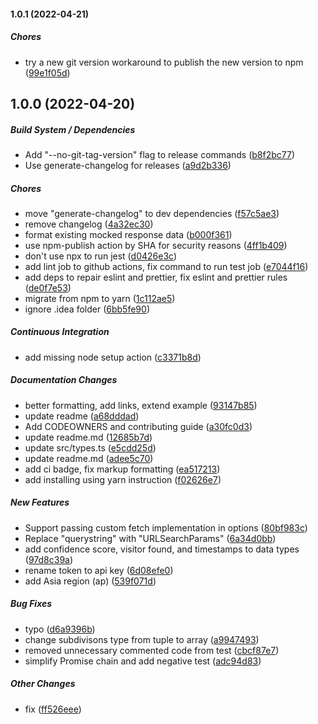 #### 1.0.1 (2022-04-21)

##### Chores

* try a new git version workaround to publish the new version to npm ([99e1f05d](https://github.com/fingerprintjs/fingerprintjs-pro-server-api-node-sdk/commit/99e1f05d9f9d08e37e904e2d7c7a395549eb8ee1))

## 1.0.0 (2022-04-20)

##### Build System / Dependencies

*  Add "--no-git-tag-version" flag to release commands ([b8f2bc77](https://github.com/fingerprintjs/fingerprintjs-pro-server-api-node-sdk/commit/b8f2bc7727f0f09b8f83f24e795f6ae29d60b36b))
*  Use generate-changelog for releases ([a9d2b336](https://github.com/fingerprintjs/fingerprintjs-pro-server-api-node-sdk/commit/a9d2b336df2270306e1c2a01f90c3ca058f0df3e))

##### Chores

*  move "generate-changelog" to dev dependencies ([f57c5ae3](https://github.com/fingerprintjs/fingerprintjs-pro-server-api-node-sdk/commit/f57c5ae3220de6c360adfe4310064c06cbab20b5))
*  remove changelog ([4a32ec30](https://github.com/fingerprintjs/fingerprintjs-pro-server-api-node-sdk/commit/4a32ec30d4c217131d9c12f7af7d7b27c02fbade))
*  format existing mocked response data ([b000f361](https://github.com/fingerprintjs/fingerprintjs-pro-server-api-node-sdk/commit/b000f361b7a0e25811c4dbe729ece0cd5a3b13ed))
*  use npm-publish action by SHA for security reasons ([4ff1b409](https://github.com/fingerprintjs/fingerprintjs-pro-server-api-node-sdk/commit/4ff1b409f325b4729d4a652a77f2df6b535d2217))
*  don't use npx to run jest ([d0426e3c](https://github.com/fingerprintjs/fingerprintjs-pro-server-api-node-sdk/commit/d0426e3c553499c390851d82e0a40f30e2a49bf5))
*  add lint job to github actions, fix command to run test job ([e7044f16](https://github.com/fingerprintjs/fingerprintjs-pro-server-api-node-sdk/commit/e7044f16ee2b20cf23eaaa3490d65abced21f558))
*  add deps to repair eslint and prettier, fix eslint and prettier rules ([de0f7e53](https://github.com/fingerprintjs/fingerprintjs-pro-server-api-node-sdk/commit/de0f7e53edcd59c81a933cd0c8c446269edb2515))
*  migrate from npm to yarn ([1c112ae5](https://github.com/fingerprintjs/fingerprintjs-pro-server-api-node-sdk/commit/1c112ae5c7e0a799d7cfa713853b066f1d610fcc))
*  ignore .idea folder ([6bb5fe90](https://github.com/fingerprintjs/fingerprintjs-pro-server-api-node-sdk/commit/6bb5fe902f2b91c6aa5c4440f14d25a9395a39ab))

##### Continuous Integration

*  add missing node setup action ([c3371b8d](https://github.com/fingerprintjs/fingerprintjs-pro-server-api-node-sdk/commit/c3371b8d5f819ca7b3407ce4f549f5b55a5954f7))

##### Documentation Changes

*  better formatting, add links, extend example ([93147b85](https://github.com/fingerprintjs/fingerprintjs-pro-server-api-node-sdk/commit/93147b859ca907e0b780dfea0b4d74025d22d4d4))
*  update readme ([a68dddad](https://github.com/fingerprintjs/fingerprintjs-pro-server-api-node-sdk/commit/a68dddadb0cb9f96295aeca9d25cf940686de456))
*  Add CODEOWNERS and contributing guide ([a30fc0d3](https://github.com/fingerprintjs/fingerprintjs-pro-server-api-node-sdk/commit/a30fc0d3d63a1989fb9524780caf4816cf31fc3e))
*  update readme.md ([12685b7d](https://github.com/fingerprintjs/fingerprintjs-pro-server-api-node-sdk/commit/12685b7d909e60ebf247dd851e44a2bc63bc129e))
*  update src/types.ts ([e5cdd25d](https://github.com/fingerprintjs/fingerprintjs-pro-server-api-node-sdk/commit/e5cdd25d2618921b254bcf06346880dca43ed4c1))
*  update readme.md ([adee5c70](https://github.com/fingerprintjs/fingerprintjs-pro-server-api-node-sdk/commit/adee5c7054e973c5e7d43f84ee335099cf0224e1))
*  add ci badge, fix markup formatting ([ea517213](https://github.com/fingerprintjs/fingerprintjs-pro-server-api-node-sdk/commit/ea517213d53ff6dfc49328588ccfcc23860b8d8b))
*  add installing using yarn instruction ([f02626e7](https://github.com/fingerprintjs/fingerprintjs-pro-server-api-node-sdk/commit/f02626e754f0e0ed6c315ab9d86d9ca2a982649d))

##### New Features

*  Support passing custom fetch implementation in options ([80bf983c](https://github.com/fingerprintjs/fingerprintjs-pro-server-api-node-sdk/commit/80bf983c3f901c1ebe477cc79aecfbea657fb8e0))
*  Replace "querystring" with "URLSearchParams" ([6a34d0bb](https://github.com/fingerprintjs/fingerprintjs-pro-server-api-node-sdk/commit/6a34d0bb95d3647aa315b0a462aff22af238f11d))
*  add confidence score, visitor found, and timestamps to data types ([97d8c39a](https://github.com/fingerprintjs/fingerprintjs-pro-server-api-node-sdk/commit/97d8c39aa71b36cd302581cbc450d1f9f35e1ca5))
*  rename token to api key ([6d08efe0](https://github.com/fingerprintjs/fingerprintjs-pro-server-api-node-sdk/commit/6d08efe0d17d8e8c265b502f5f2c86d61cf534e6))
*  add Asia region (ap) ([539f071d](https://github.com/fingerprintjs/fingerprintjs-pro-server-api-node-sdk/commit/539f071df4bc04368677e505e202effa48a8bdf2))

##### Bug Fixes

*  typo ([d6a9396b](https://github.com/fingerprintjs/fingerprintjs-pro-server-api-node-sdk/commit/d6a9396b5f845d4273129b170c9a61210540945c))
*  change subdivisons type from tuple to array ([a9947493](https://github.com/fingerprintjs/fingerprintjs-pro-server-api-node-sdk/commit/a994749314bdedd5dfa85f30acb530ecd02498e3))
*  removed unnecessary commented code from test ([cbcf87e7](https://github.com/fingerprintjs/fingerprintjs-pro-server-api-node-sdk/commit/cbcf87e7631dca2ab78cb64736c3c541bea4a18a))
*  simplify Promise chain and add negative test ([adc94d83](https://github.com/fingerprintjs/fingerprintjs-pro-server-api-node-sdk/commit/adc94d838d85e048c6bf63f4199802a20cdde13d))

##### Other Changes

* fix ([ff526eee](https://github.com/fingerprintjs/fingerprintjs-pro-server-api-node-sdk/commit/ff526eeef9a5c19e1fdf3922db79e08e171d73d8))

